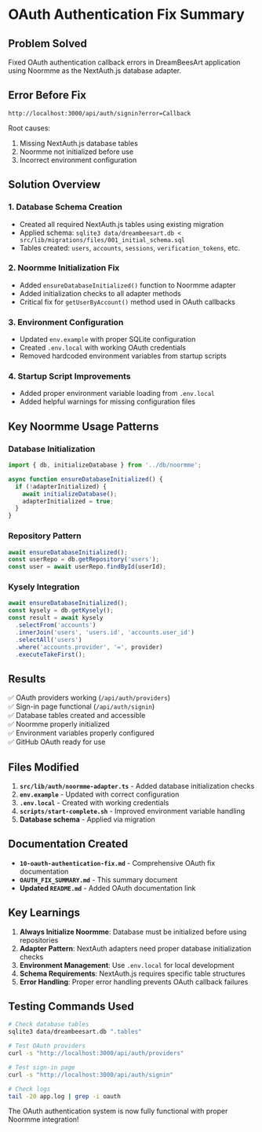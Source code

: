 # OAuth Authentication Fix Summary

## Problem Solved

Fixed OAuth authentication callback errors in DreamBeesArt application using Noormme as the NextAuth.js database adapter.

## Error Before Fix
```
http://localhost:3000/api/auth/signin?error=Callback
```

Root causes:
1. Missing NextAuth.js database tables
2. Noormme not initialized before use
3. Incorrect environment configuration

## Solution Overview

### 1. Database Schema Creation
- Created all required NextAuth.js tables using existing migration
- Applied schema: `sqlite3 data/dreambeesart.db < src/lib/migrations/files/001_initial_schema.sql`
- Tables created: `users`, `accounts`, `sessions`, `verification_tokens`, etc.

### 2. Noormme Initialization Fix
- Added `ensureDatabaseInitialized()` function to Noormme adapter
- Added initialization checks to all adapter methods
- Critical fix for `getUserByAccount()` method used in OAuth callbacks

### 3. Environment Configuration
- Updated `env.example` with proper SQLite configuration
- Created `.env.local` with working OAuth credentials
- Removed hardcoded environment variables from startup scripts

### 4. Startup Script Improvements
- Added proper environment variable loading from `.env.local`
- Added helpful warnings for missing configuration files

## Key Noormme Usage Patterns

### Database Initialization
```typescript
import { db, initializeDatabase } from '../db/noormme';

async function ensureDatabaseInitialized() {
  if (!adapterInitialized) {
    await initializeDatabase();
    adapterInitialized = true;
  }
}
```

### Repository Pattern
```typescript
await ensureDatabaseInitialized();
const userRepo = db.getRepository('users');
const user = await userRepo.findById(userId);
```

### Kysely Integration
```typescript
await ensureDatabaseInitialized();
const kysely = db.getKysely();
const result = await kysely
  .selectFrom('accounts')
  .innerJoin('users', 'users.id', 'accounts.user_id')
  .selectAll('users')
  .where('accounts.provider', '=', provider)
  .executeTakeFirst();
```

## Results

✅ OAuth providers working (`/api/auth/providers`)  
✅ Sign-in page functional (`/api/auth/signin`)  
✅ Database tables created and accessible  
✅ Noormme properly initialized  
✅ Environment variables properly configured  
✅ GitHub OAuth ready for use  

## Files Modified

1. **`src/lib/auth/noormme-adapter.ts`** - Added database initialization checks
2. **`env.example`** - Updated with correct configuration
3. **`.env.local`** - Created with working credentials
4. **`scripts/start-complete.sh`** - Improved environment variable handling
5. **Database schema** - Applied via migration

## Documentation Created

- **`10-oauth-authentication-fix.md`** - Comprehensive OAuth fix documentation
- **`OAUTH_FIX_SUMMARY.md`** - This summary document
- **Updated `README.md`** - Added OAuth documentation link

## Key Learnings

1. **Always Initialize Noormme**: Database must be initialized before using repositories
2. **Adapter Pattern**: NextAuth adapters need proper database initialization checks
3. **Environment Management**: Use `.env.local` for local development
4. **Schema Requirements**: NextAuth.js requires specific table structures
5. **Error Handling**: Proper error handling prevents OAuth callback failures

## Testing Commands Used

```bash
# Check database tables
sqlite3 data/dreambeesart.db ".tables"

# Test OAuth providers
curl -s "http://localhost:3000/api/auth/providers"

# Test sign-in page
curl -s "http://localhost:3000/api/auth/signin"

# Check logs
tail -20 app.log | grep -i oauth
```

The OAuth authentication system is now fully functional with proper Noormme integration!
